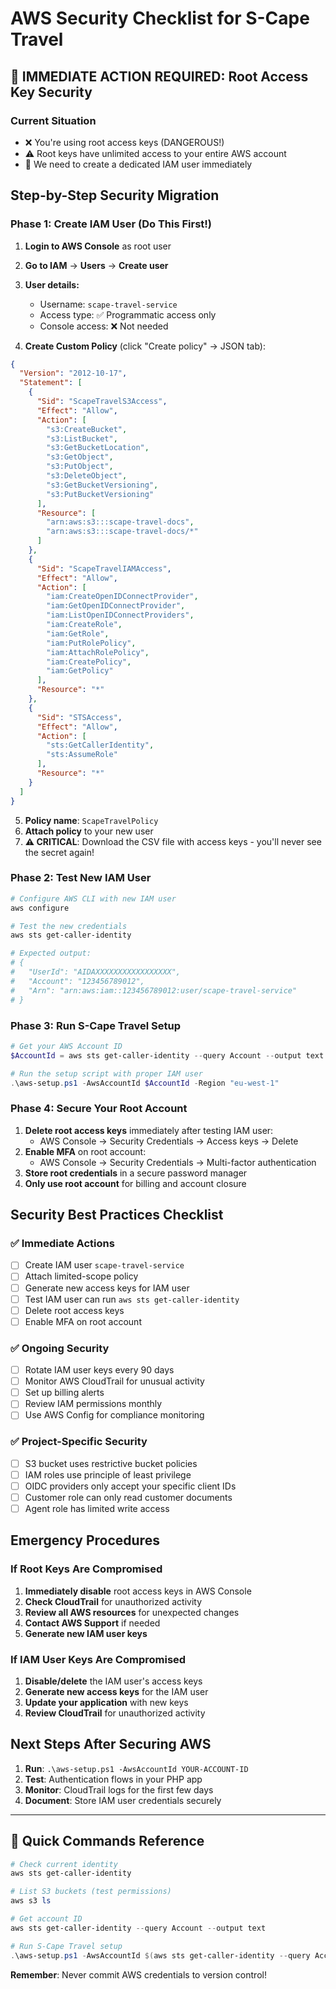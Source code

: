 # AWS Security Checklist for S-Cape Travel

## 🚨 IMMEDIATE ACTION REQUIRED: Root Access Key Security

### Current Situation
- ❌ You're using root access keys (DANGEROUS!)
- ⚠️ Root keys have unlimited access to your entire AWS account
- 🎯 We need to create a dedicated IAM user immediately

## Step-by-Step Security Migration

### Phase 1: Create IAM User (Do This First!)

1. **Login to AWS Console** as root user
2. **Go to IAM** → **Users** → **Create user**
3. **User details:**
   - Username: `scape-travel-service`
   - Access type: ✅ Programmatic access only
   - Console access: ❌ Not needed

4. **Create Custom Policy** (click "Create policy" → JSON tab):
```json
{
  "Version": "2012-10-17",
  "Statement": [
    {
      "Sid": "ScapeTravelS3Access",
      "Effect": "Allow",
      "Action": [
        "s3:CreateBucket",
        "s3:ListBucket",
        "s3:GetBucketLocation",
        "s3:GetObject",
        "s3:PutObject",
        "s3:DeleteObject",
        "s3:GetBucketVersioning",
        "s3:PutBucketVersioning"
      ],
      "Resource": [
        "arn:aws:s3:::scape-travel-docs",
        "arn:aws:s3:::scape-travel-docs/*"
      ]
    },
    {
      "Sid": "ScapeTravelIAMAccess",
      "Effect": "Allow",
      "Action": [
        "iam:CreateOpenIDConnectProvider",
        "iam:GetOpenIDConnectProvider",
        "iam:ListOpenIDConnectProviders",
        "iam:CreateRole",
        "iam:GetRole",
        "iam:PutRolePolicy",
        "iam:AttachRolePolicy",
        "iam:CreatePolicy",
        "iam:GetPolicy"
      ],
      "Resource": "*"
    },
    {
      "Sid": "STSAccess",
      "Effect": "Allow",
      "Action": [
        "sts:GetCallerIdentity",
        "sts:AssumeRole"
      ],
      "Resource": "*"
    }
  ]
}
```

5. **Policy name**: `ScapeTravelPolicy`
6. **Attach policy** to your new user
7. **⚠️ CRITICAL**: Download the CSV file with access keys - you'll never see the secret again!

### Phase 2: Test New IAM User

```powershell
# Configure AWS CLI with new IAM user
aws configure

# Test the new credentials
aws sts get-caller-identity

# Expected output:
# {
#   "UserId": "AIDAXXXXXXXXXXXXXXXXX",
#   "Account": "123456789012", 
#   "Arn": "arn:aws:iam::123456789012:user/scape-travel-service"
# }
```

### Phase 3: Run S-Cape Travel Setup

```powershell
# Get your AWS Account ID
$AccountId = aws sts get-caller-identity --query Account --output text

# Run the setup script with proper IAM user
.\aws-setup.ps1 -AwsAccountId $AccountId -Region "eu-west-1"
```

### Phase 4: Secure Your Root Account

1. **Delete root access keys** immediately after testing IAM user:
   - AWS Console → Security Credentials → Access keys → Delete
2. **Enable MFA** on root account:
   - AWS Console → Security Credentials → Multi-factor authentication
3. **Store root credentials** in a secure password manager
4. **Only use root account** for billing and account closure

## Security Best Practices Checklist

### ✅ Immediate Actions
- [ ] Create IAM user `scape-travel-service`
- [ ] Attach limited-scope policy
- [ ] Generate new access keys for IAM user
- [ ] Test IAM user can run `aws sts get-caller-identity`
- [ ] Delete root access keys
- [ ] Enable MFA on root account

### ✅ Ongoing Security
- [ ] Rotate IAM user keys every 90 days
- [ ] Monitor AWS CloudTrail for unusual activity
- [ ] Set up billing alerts
- [ ] Review IAM permissions monthly
- [ ] Use AWS Config for compliance monitoring

### ✅ Project-Specific Security
- [ ] S3 bucket uses restrictive bucket policies
- [ ] IAM roles use principle of least privilege
- [ ] OIDC providers only accept your specific client IDs
- [ ] Customer role can only read customer documents
- [ ] Agent role has limited write access

## Emergency Procedures

### If Root Keys Are Compromised
1. **Immediately disable** root access keys in AWS Console
2. **Check CloudTrail** for unauthorized activity
3. **Review all AWS resources** for unexpected changes
4. **Contact AWS Support** if needed
5. **Generate new IAM user keys**

### If IAM User Keys Are Compromised
1. **Disable/delete** the IAM user's access keys
2. **Generate new access keys** for the IAM user
3. **Update your application** with new keys
4. **Review CloudTrail** for unauthorized activity

## Next Steps After Securing AWS

1. **Run**: `.\aws-setup.ps1 -AwsAccountId YOUR-ACCOUNT-ID`
2. **Test**: Authentication flows in your PHP app
3. **Monitor**: CloudTrail logs for the first few days
4. **Document**: Store IAM user credentials securely

---

## 🎯 Quick Commands Reference

```powershell
# Check current identity
aws sts get-caller-identity

# List S3 buckets (test permissions)
aws s3 ls

# Get account ID
aws sts get-caller-identity --query Account --output text

# Run S-Cape Travel setup
.\aws-setup.ps1 -AwsAccountId $(aws sts get-caller-identity --query Account --output text)
```

**Remember**: Never commit AWS credentials to version control!

